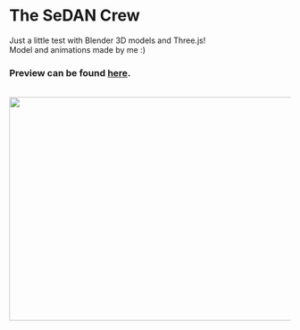 # The SeDAN Crew

Just a little test with Blender 3D models and Three.js!
<br/>Model and animations made by me :)

### Preview can be found [here](https://the-sedan-crew.netlify.app).
<br/>

<img src="https://github-production-user-asset-6210df.s3.amazonaws.com/3944315/274095810-5b06c171-4b07-49e8-8761-6df67a572392.png" width="600" height="400">
